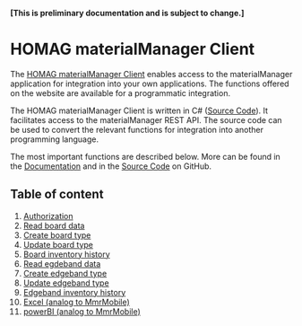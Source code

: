 <strong>[This is preliminary documentation and is subject to change.]</strong>

# HOMAG materialManager Client

The [HOMAG materialManager Client](./homagconnect.materialmanager.client.materialmanagerclient.md) enables access to the materialManager application for integration into your own applications. The functions offered on the website are available for a programmatic integration.

The HOMAG materialManager Client is written in C# ([Source Code](./../Client/IntelliDivideClient.cs)). It facilitates access to the materialManager REST API. The source code can be used to convert the relevant functions for integration into another programming language.

The most important functions are described below. More can be found in the [Documentation](./homagconnect.materialmanager.client.materialmanagerclient.md) and in the [Source Code](./../Client/MaterialManagerClient.cs) on GitHub.

## Table of content

1. [Authorization](Authorization/Authorization.md)
2. [Read board data](HomagConnectMaterialManagerClient/Boards/HomagConnectMaterialManagerClientBoards.md#readBoardData)
3. [Create board type](HomagConnectMaterialManagerClient/Boards/HomagConnectMaterialManagerClientBoards.md#createBoardType)
4. [Update board type](HomagConnectMaterialManagerClient/Boards/HomagConnectMaterialManagerClientBoards.md#updateBoardType)
5. [Board inventory history](HomagConnectMaterialManagerClient/Boards/HomagConnectMaterialManagerClientBoards.md#boardInventoryHistory)
6. [Read egdeband data](HomagConnectMaterialManagerClient/Edgebands/HomagConnectMaterialManagerClientEdgebands.md#readEdgebandData)
7. [Create edgeband type](HomagConnectMaterialManagerClient/Boards/HomagConnectMaterialManagerClientBoards.md#createEdgebandType)
8. [Update edgeband type](HomagConnectMaterialManagerClient/Boards/HomagConnectMaterialManagerClientBoards.md#updateEdgebandType)
9. [Edgeband inventory history](HomagConnectMaterialManagerClient/Boards/HomagConnectMaterialManagerClientBoards.md#edgebandInventoryHistory)
10. [Excel (analog to MmrMobile)](../../MmrMobile/Documentation/Excel/README.md)
11. [powerBI (analog to MmrMobile)](../../MmrMobile/Documentation/powerBi/README.md)

